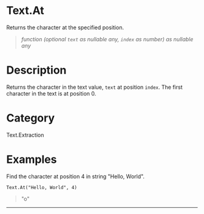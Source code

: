 # Text.At
Returns the character at the specified position.
> _function (optional <code>text</code> as nullable any, <code>index</code> as number) as nullable any_

# Description 
Returns the character in the text value, <code>text</code> at position <code>index</code>. The first character in the text is at position 0.
# Category 
Text.Extraction
# Examples 
Find the character at position 4 in string "Hello, World".
```
Text.At("Hello, World", 4)
```
> "o"
***
